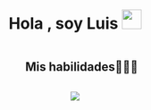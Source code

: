 
<h1 align="center"><b>Hola , soy Luis </b><img src="https://media.giphy.com/media/hvRJCLFzcasrR4ia7z/giphy.gif" width="35"></h1>

<div id="user-content-toc">
  <ul align="center">
    <summary><h2 style="display: inline-block">Mis habilidades👨🏻‍💻</h2></summary>
  </ul>
</div>
<!--Iconos de las tecnologías-->
<p align="center">
  <a href="https://skillicons.dev">
    <img src="https://skillicons.dev/icons?i=html,css,bootstrap,tailwind,sass,js,php,laravel,github,figma,mysql,nodejs,postman,vscode" />
  </a>
</p>
